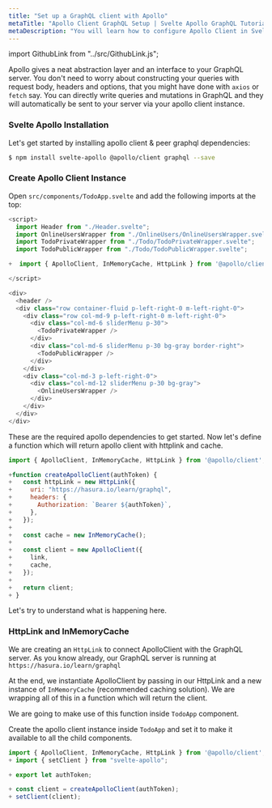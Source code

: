 ```yaml
---
title: "Set up a GraphQL client with Apollo"
metaTitle: "Apollo Client GraphQL Setup | Svelte Apollo GraphQL Tutorial"
metaDescription: "You will learn how to configure Apollo Client in Svelte by installing @apollo/client"
---
```


import GithubLink from "../src/GithubLink.js";

Apollo gives a neat abstraction layer and an interface to your GraphQL server. You don't need to worry about constructing your queries with request body, headers and options, that you might have done with `axios` or `fetch` say. You can directly write queries and mutations in GraphQL and they will automatically be sent to your server via your apollo client instance.

### Svelte Apollo Installation

Let's get started by installing apollo client & peer graphql dependencies:

```bash
$ npm install svelte-apollo @apollo/client graphql --save
```

### Create Apollo Client Instance

Open `src/components/TodoApp.svelte` and add the following imports at the top:

<GithubLink link="https://github.com/hasura/learn-graphql/blob/master/tutorials/frontend/svelte-apollo/app-final/src/components/TodoApp.svelte" text="src/components/TodoApp.svelte" />

```javascript
<script>
  import Header from "./Header.svelte";
  import OnlineUsersWrapper from "./OnlineUsers/OnlineUsersWrapper.svelte";
  import TodoPrivateWrapper from "./Todo/TodoPrivateWrapper.svelte";
  import TodoPublicWrapper from "./Todo/TodoPublicWrapper.svelte";

+  import { ApolloClient, InMemoryCache, HttpLink } from '@apollo/client';

</script>

<div>
  <header />
  <div class="row container-fluid p-left-right-0 m-left-right-0">
    <div class="row col-md-9 p-left-right-0 m-left-right-0">
      <div class="col-md-6 sliderMenu p-30">
        <TodoPrivateWrapper />
      </div>
      <div class="col-md-6 sliderMenu p-30 bg-gray border-right">
        <TodoPublicWrapper />
      </div>
    </div>
    <div class="col-md-3 p-left-right-0">
      <div class="col-md-12 sliderMenu p-30 bg-gray">
        <OnlineUsersWrapper />
      </div>
    </div>
  </div>
</div>
```

These are the required apollo dependencies to get started. Now let's define a function which will return apollo client with httplink and cache.

```javascript
import { ApolloClient, InMemoryCache, HttpLink } from '@apollo/client';

+function createApolloClient(authToken) {
+   const httpLink = new HttpLink({
+     uri: "https://hasura.io/learn/graphql",
+     headers: {
+       Authorization: `Bearer ${authToken}`,
+     },
+   });
+
+   const cache = new InMemoryCache();
+
+   const client = new ApolloClient({
+     link,
+     cache,
+   });
+
+   return client;
+ }
```

Let's try to understand what is happening here.

### HttpLink and InMemoryCache

We are creating an `HttpLink` to connect ApolloClient with the GraphQL server. As you know already, our GraphQL server is running at `https://hasura.io/learn/graphql`

At the end, we instantiate ApolloClient by passing in our HttpLink and a new instance of `InMemoryCache` (recommended caching solution). We are wrapping all of this in a function which will return the client.

We are going to make use of this function inside `TodoApp` component.

Create the apollo client instance inside `TodoApp` and set it to make it available to all the child components.

```javascript
import { ApolloClient, InMemoryCache, HttpLink } from '@apollo/client';
+ import { setClient } from "svelte-apollo";

+ export let authToken;

+ const client = createApolloClient(authToken);
+ setClient(client);
```
